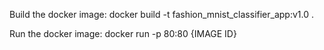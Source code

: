 Build the docker image:
docker build -t fashion_mnist_classifier_app:v1.0 .

Run the docker image:
docker run -p 80:80 {IMAGE ID} 

